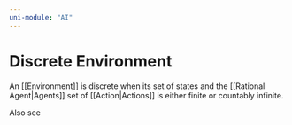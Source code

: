 ```yaml
---
uni-module: "AI"
---
```


# Discrete Environment

An [[Environment]] is discrete when its set of states and the [[Rational Agent|Agents]] set of [[Action|Actions]] is either finite or countably infinite.

Also see
